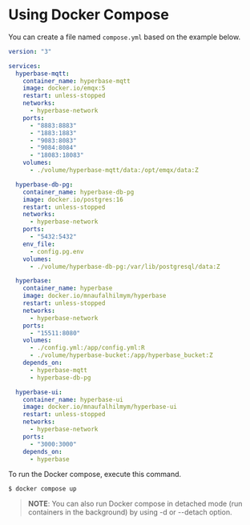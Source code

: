 # Using Docker Compose

You can create a file named `compose.yml` based on the example below.

```yml
version: "3"

services:
  hyperbase-mqtt:
    container_name: hyperbase-mqtt
    image: docker.io/emqx:5
    restart: unless-stopped
    networks:
      - hyperbase-network
    ports:
      - "8883:8883"
      - "1883:1883"
      - "9083:8083"
      - "9084:8084"
      - "18083:18083"
    volumes:
      - ./volume/hyperbase-mqtt/data:/opt/emqx/data:Z

  hyperbase-db-pg:
    container_name: hyperbase-db-pg
    image: docker.io/postgres:16
    restart: unless-stopped
    networks:
      - hyperbase-network
    ports:
      - "5432:5432"
    env_file:
      - config.pg.env
    volumes:
      - ./volume/hyperbase-db-pg:/var/lib/postgresql/data:Z

  hyperbase:
    container_name: hyperbase
    image: docker.io/mnaufalhilmym/hyperbase
    restart: unless-stopped
    networks:
      - hyperbase-network
    ports:
      - "15511:8080"
    volumes:
      - ./config.yml:/app/config.yml:R
      - ./volume/hyperbase-bucket:/app/hyperbase_bucket:Z
    depends_on:
      - hyperbase-mqtt
      - hyperbase-db-pg

  hyperbase-ui:
    container_name: hyperbase-ui
    image: docker.io/mnaufalhilmym/hyperbase-ui
    restart: unless-stopped
    networks:
      - hyperbase-network
    ports:
      - "3000:3000"
    depends_on:
      - hyperbase
```

To run the Docker compose, execute this command.

```console
$ docker compose up
```

> **NOTE**: You can also run Docker compose in detached mode (run containers in the background) by using -d or --detach option.
